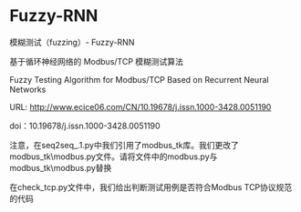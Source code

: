 # Fuzzy-RNN
模糊测试（fuzzing）- Fuzzy-RNN

基于循环神经网络的 Modbus/TCP 模糊测试算法

Fuzzy Testing Algorithm for Modbus/TCP Based on Recurrent Neural Networks

URL: http://www.ecice06.com/CN/10.19678/j.issn.1000-3428.0051190

doi：10.19678/j.issn.1000-3428.0051190

注意，在seq2seq_.1.py中我们引用了modbus_tk库。我们更改了modbus_tk\modbus.py文件。请将文件中的modbus.py与modbus_tk\modbus.py替换

在check_tcp.py文件中，我们给出判断测试用例是否符合Modbus TCP协议规范的代码
